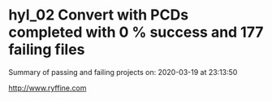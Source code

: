 # hyl_02 Convert with PCDs completed with 0 % success and 177 failing files

Summary of passing and failing projects on: 2020-03-19 at 23:13:50

http://www.ryffine.com
